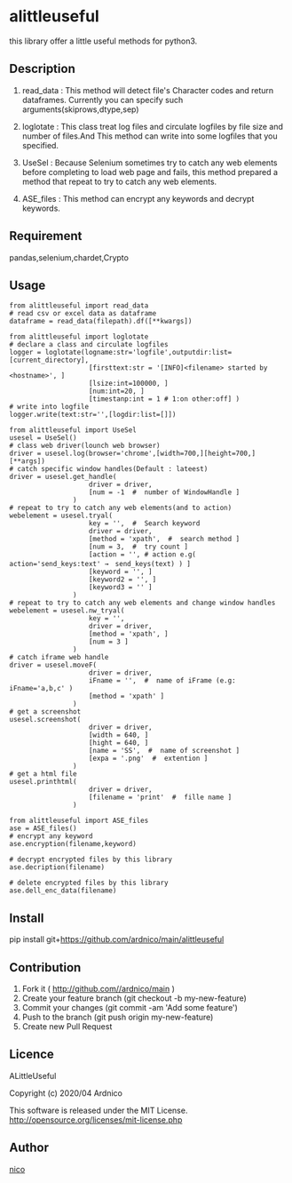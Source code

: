 alittleuseful
====

this library offer a little useful methods for python3.

## Description

1. read_data :  This method will detect file's Character codes and
                return dataframes. 
                Currently you can specify such arguments(skiprows,dtype,sep)

2. loglotate :  This class treat log files and circulate logfiles 
                by file size and number of files.And This method can write
                into some logfiles that you specified.

3. UseSel :     Because Selenium sometimes try to catch any web elements
                before completing to load web page and fails,
                this method prepared a method that repeat to try to catch
                any web elements.

4. ASE_files :  This method can encrypt any keywords and decrypt keywords.

## Requirement

pandas,selenium,chardet,Crypto

## Usage

    from alittleuseful import read_data
    # read csv or excel data as dataframe
    dataframe = read_data(filepath).df([**kwargs])

    from alittleuseful import loglotate
    # declare a class and circulate logfiles
    logger = loglotate(logname:str='logfile',outputdir:list=[current_directory],
                        [firsttext:str = '[INFO]<filename> started by <hostname>', ]
                        [lsize:int=100000, ]
                        [num:int=20, ]
                        [timestanp:int = 1 # 1:on other:off] )
    # write into logfile 
    logger.write(text:str='',[logdir:list=[]])

    from alittleuseful import UseSel
    usesel = UseSel()
    # class web driver(lounch web browser)
    driver = usesel.log(browser='chrome',[width=700,][height=700,][**args])
    # catch specific window handles(Default : lateest)
    driver = usesel.get_handle(
                        driver = driver,
                        [num = -1  #  number of WindowHandle ]
                    )
    # repeat to try to catch any web elements(and to action)
    webelement = usesel.tryal(
                        key = '',  #  Search keyword
                        driver = driver,
                        [method = 'xpath',  #  search method ]
                        [num = 3,  #  try count ]
                        [action = '', # action e.g( action='send_keys:text' →　send_keys(text) ) ]
                        [keyword = '', ]
                        [keyword2 = '', ]
                        [keyword3 = '' ]
                    )
    # repeat to try to catch any web elements and change window handles 
    webelement = usesel.nw_tryal(
                        key = '',
                        driver = driver,
                        [method = 'xpath', ]
                        [num = 3 ]
                    )
    # catch iframe web handle
    driver = usesel.moveF(
                        driver = driver,
                        iFname = '',  #  name of iFrame (e.g: iFname='a,b,c' )
                        [method = 'xpath' ]
                    )
    # get a screenshot
    usesel.screenshot(
                        driver = driver,
                        [width = 640, ]
                        [hight = 640, ]
                        [name = 'SS',  #  name of screenshot ]
                        [expa = '.png'  #  extention ]
                    )
    # get a html file
    usesel.printhtml(
                        driver = driver,
                        [filename = 'print'  #  fille name ]
                    )

    from alittleuseful import ASE_files
    ase = ASE_files()
    # encrypt any keyword
    ase.encryption(filename,keyword)

    # decrypt encrypted files by this library
    ase.decription(filename)

    # delete encrypted files by this library
    ase.dell_enc_data(filename)

## Install

pip install git+https://github.com/ardnico/main/alittleuseful

## Contribution

1. Fork it ( http://github.com//ardnico/main )
2. Create your feature branch (git checkout -b my-new-feature)
3. Commit your changes (git commit -am 'Add some feature')
4. Push to the branch (git push origin my-new-feature)
5. Create new Pull Request

## Licence

ALittleUseful

Copyright (c) 2020/04 Ardnico

This software is released under the MIT License.
http://opensource.org/licenses/mit-license.php

## Author

[nico](https://qiita.com/mabe)
